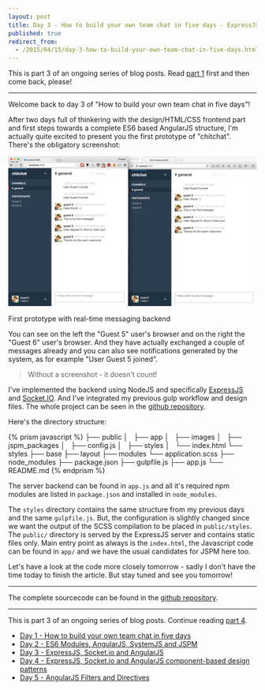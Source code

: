 ```yaml
---
layout: post
title: Day 3 - How to build your own team chat in five days - ExpressJS, Socket.io and AngularJS
published: true
redirect_from:
  - /2015/04/15/day-3-how-to-build-your-own-team-chat-in-five-days.html
---
```

This is part 3 of an ongoing series of blog posts. Read [part 1](/2015/04/13/day-1-how-to-build-your-own-team-chat-in-five-days.html) first and then come back, please!

<hr>

Welcome back to day 3 of "How to build your own team chat in five days"!

After two days full of thinkering with the design/HTML/CSS frontend part and first steps towards a complete ES6 based AngularJS structure, I'm actually quite excited to present you the first prototype of "chitchat". There's the obligatory screenshot:

<div class="centered-image full-size">
  <img src="/images/chitchat_screen_2.png">
  <p>First prototype with real-time messaging backend</p>
</div>

You can see on the left the "Guest 5" user's browser and on the right the "Guest 6" user's browser. And they have actually exchanged a couple of messages already and you can also see notifications generated by the system, as for example "User Guest 5 joined".

<blockquote>
  <p>Without a screenshot - it doesn't count!</p>
</blockquote>

I've implemented the backend using NodeJS and specifically [ExpressJS](http://expressjs.com/) and [Socket.IO](http://socket.io/). And I've integrated my previous gulp workflow and design files. The whole project can be seen in the [github repository](https://github.com/fdietz/how_to_build_your_own_team_chat_in_five_days/tree/master/day_3/nodejs_express_socketio_chat).

Here's the directory structure:

{% prism javascript %}
├── public
│   ├── app
│   ├── images
│   ├── jspm_packages
│   ├── config.js
│   ├── styles
│   └── index.html
└── styles
    ├── base
    ├── layout
    ├── modules
    └── application.scss
├── node_modules
├── package.json
├── gulpfile.js
├── app.js
└── README.md
{% endprism %}

The server backend can be found in `app.js` and all it's required npm modules are listed in `package.json` and installed in `node_modules`.

The `styles` directory contains the same structure from my previous days and the same `gulpfile.js`. But, the configuration is slightly changed since we want the output of the SCSS compilation to be placed in `public/styles`. The `public/` directory is served by the ExpressJS server and contains static files only. Main entry point as always is the `index.html`, the Javascript code can be found in `app/` and we have the usual candidates for JSPM here too.

Let's have a look at the code more closely tomorrow - sadly I don't have the time today to finish the article. But stay tuned and see you tomorrow!

<hr>

The complete sourcecode can be found in the [github repository](https://github.com/fdietz/how_to_build_your_own_team_chat_in_five_days/tree/master/day_3/nodejs_express_socketio_chat).

<hr>

This is part 3 of an ongoing series of blog posts. Continue reading [part 4](/2015/04/16/day-4-how-to-build-your-own-team-chat-in-five-days-expressjs-socket-io-and-angularjs.html).

* [Day 1 - How to build your own team chat in five days](/2015/04/13/day-1-how-to-build-your-own-team-chat-in-five-days.html)
* [Day 2 - ES6 Modules, AngularJS, SystemJS and JSPM](/2015/04/14/day-2-how-to-build-your-own-team-chat-in-five-days-es6-modules-angularjs-systemjs-and-jspm.html)
* [Day 3 - ExpressJS, Socket.io and AngularJS](http://localhost:4000/2015/04/15/day-3-how-to-build-your-own-team-chat-in-five-days-expressjs-socket-io-and-angularjs.html)
* [Day 4 - ExpressJS, Socket.io and AngularJS component-based design patterns](/2015/04/16/day-4-how-to-build-your-own-team-chat-in-five-days-expressjs-socket-io-and-angularjs-component-based-design-patterns.html)
* [Day 5 - AngularJS Filters and Directives](/2015/04/17/day-5-how-to-build-your-own-team-chat-in-five-days-angular-filters-and-directives.html)
